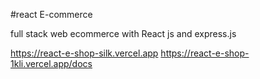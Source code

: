 #react E-commerce

full stack web ecommerce with React js and express.js 

https://react-e-shop-silk.vercel.app
https://react-e-shop-1kli.vercel.app/docs
